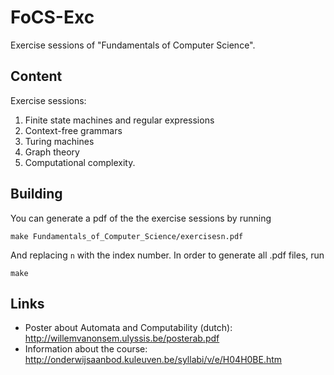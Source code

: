 FoCS-Exc
========

Exercise sessions of "Fundamentals of Computer Science".

Content
-------
Exercise sessions:

 1. Finite state machines and regular expressions
 2. Context-free grammars
 3. Turing machines
 4. Graph theory
 5. Computational complexity.

Building
--------
You can generate a pdf of the the exercise sessions by running
```
make Fundamentals_of_Computer_Science/exercisesn.pdf
```

And replacing `n` with the index number. In order to generate all .pdf files, run
```
make
```

Links
-----
 - Poster about Automata and Computability (dutch): <http://willemvanonsem.ulyssis.be/posterab.pdf>
 - Information about the course: <http://onderwijsaanbod.kuleuven.be/syllabi/v/e/H04H0BE.htm>
